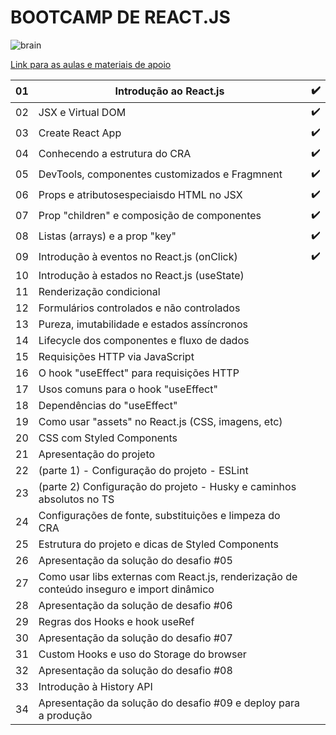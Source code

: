 # BOOTCAMP DE REACT.JS

![brain](https://b-academy.brainn.co/assets/img/social-b-academy.png)

[Link para as aulas e materiais de apoio](https://fdaciuk.notion.site/Bootcamp-React-js-B-Academy-04beed6c0dda4b79a28709b0f4cf6042)

| 01 | Introdução ao React.js                         | ✔️ |
|----|------------------------------------------------|---|
| 02 | JSX e Virtual DOM                              | ✔️ |
| 03 | Create React App                               | ✔️ |
| 04 | Conhecendo a estrutura do CRA                  | ✔️ |
| 05 | DevTools, componentes customizados e Fragmnent | ✔️ |
| 06 | Props e atributosespeciaisdo HTML no JSX       | ✔️ |
| 07 | Prop "children" e composição de componentes    | ✔️ |
| 08 | Listas (arrays) e a prop "key"                 | ✔️ |
| 09 | Introdução à eventos no React.js (onClick)     | ✔️ |
| 10 | Introdução à estados no React.js (useState)    |   |
| 11 | Renderização condicional                       |   |
| 12 | Formulários controlados e não controlados      |   |
| 13 | Pureza, imutabilidade e estados assíncronos    |   |
| 14 | Lifecycle dos componentes e fluxo de dados     |   |
| 15 | Requisições HTTP via JavaScript                |   |
| 16 | O hook "useEffect" para requisições HTTP       |   |
| 17 | Usos comuns para o hook "useEffect"            |   |
| 18 | Dependências do "useEffect"                    |   |
| 19 | Como usar "assets" no React.js (CSS, imagens,  etc) |   |
| 20 | CSS com Styled Components                      |   |
| 21 | Apresentação do projeto                        |   |
| 22 | (parte 1) - Configuração do projeto - ESLint   |   |
| 23 | (parte 2) Configuração do projeto - Husky e caminhos absolutos no TS |   |
| 24 | Configurações de fonte, substituições e limpeza do CRA |   |
| 25 | Estrutura do projeto e dicas de Styled Components |   |
| 26 | Apresentação da solução do desafio #05         |   |
| 27 | Como usar libs externas com React.js, renderização de conteúdo inseguro e import dinâmico |   |
| 28 | Apresentação da solução de desafio #06         |   |
| 29 | Regras dos Hooks e hook useRef                 |   |
| 30 | Apresentação da solução do desafio #07         |   |
| 31 | Custom Hooks e uso do Storage do browser       |   |
| 32 | Apresentação da solução do desafio #08         |   |
| 33 | Introdução à History API                       |   |
| 34 | Apresentação da solução do desafio #09 e deploy para a produção |   |